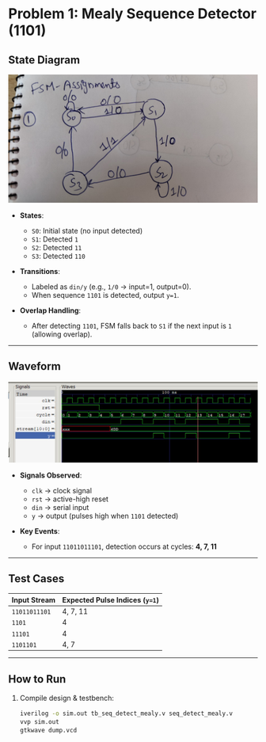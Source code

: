 # Problem 1: Mealy Sequence Detector (1101)

## State Diagram
![State Diagram](https://github.com/yushmitabisu018/CS322M-230102106/blob/main/fsm-assignments/problem1_seqdet/figures/1st_state%20Diagram.jpeg)  

- **States**:  
  - `S0`: Initial state (no input detected)  
  - `S1`: Detected `1`  
  - `S2`: Detected `11`  
  - `S3`: Detected `110`  

- **Transitions**:  
  - Labeled as `din/y` (e.g., `1/0` → input=1, output=0).  
  - When sequence `1101` is detected, output `y=1`.  

- **Overlap Handling**:  
  - After detecting `1101`, FSM falls back to `S1` if the next input is `1` (allowing overlap).  

---

## Waveform
![Waveform](https://github.com/yushmitabisu018/CS322M-230102106/blob/main/fsm-assignments/problem1_seqdet/figures/sequence_waveform.jpeg)  

- **Signals Observed**:  
  - `clk` → clock signal  
  - `rst` → active-high reset  
  - `din` → serial input  
  - `y` → output (pulses high when `1101` detected)  

- **Key Events**:  
  - For input `11011011101`, detection occurs at cycles: **4, 7, 11**  

---

## Test Cases
| Input Stream  | Expected Pulse Indices (`y=1`) |
|---------------|--------------------------------|
| `11011011101` | 4, 7, 11                       |
| `1101`        | 4                              |
| `11101`       | 4                              |
| `1101101`     | 4, 7                           |

---

## How to Run

1. Compile design & testbench:  
   ```bash
   iverilog -o sim.out tb_seq_detect_mealy.v seq_detect_mealy.v
   vvp sim.out
   gtkwave dump.vcd
